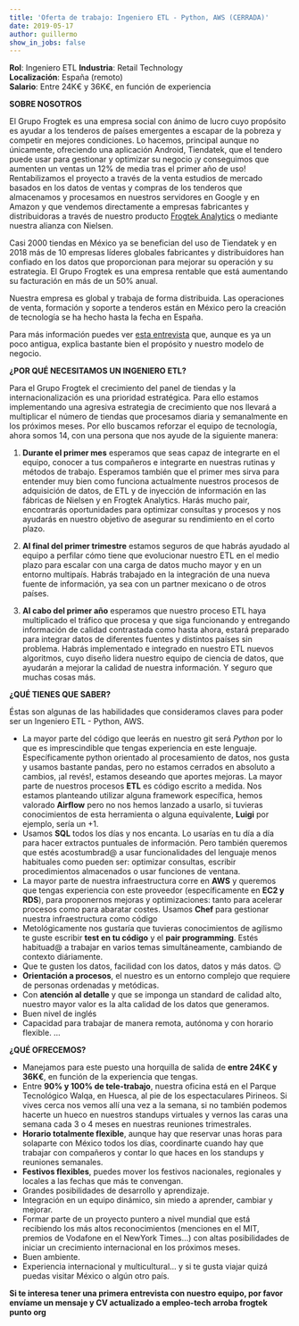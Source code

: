 ```yaml
---
title: 'Oferta de trabajo: Ingeniero ETL - Python, AWS (CERRADA)'
date: 2019-05-17 
author: guillermo
show_in_jobs: false
---
```


**Rol**: Ingeniero ETL
**Industria**: Retail Technology  
**Localización**: España (remoto)  
**Salario**: Entre 24K€ y 36K€, en función de experiencia

**SOBRE NOSOTROS**

El Grupo Frogtek es una empresa social con ánimo de lucro cuyo propósito es ayudar a los tenderos de países emergentes a escapar de la pobreza y competir en mejores condiciones. Lo hacemos, principal aunque no únicamente, ofreciendo una aplicación Android, Tiendatek, que el tendero puede usar para gestionar y optimizar su negocio ¡y conseguimos que aumenten un ventas un 12% de media tras el primer año de uso! Rentabilizamos el proyecto a través de la venta estudios de mercado basados en los datos de ventas y compras de los tenderos que almacenamos y procesamos en nuestros servidores en Google y en Amazon y que vendemos directamente a empresas fabricantes y distribuidoras a través de nuestro producto [Frogtek Analytics](https://frogtek.org/analytics/) o mediante nuestra alianza con Nielsen.

Casi 2000 tiendas en México ya se benefician del uso de Tiendatek y en 2018 más de 10 empresas líderes globales fabricantes y distribuidores han confiado en los datos que proporcionan para mejorar su operación y su estrategia. El Grupo Frogtek es una empresa rentable que está aumentando su facturación en más de un 50% anual.

Nuestra empresa es global y trabaja de forma distribuida. Las operaciones de venta, formación y soporte a tenderos están en México pero la creación de tecnología se ha hecho hasta la fecha en España.

Para más información puedes ver [esta entrevista](https://www.youtube.com/watch?v=BoDtuEUO328) que, aunque es ya un poco antigua, explica bastante bien el propósito y nuestro modelo de negocio.

**¿POR QUÉ NECESITAMOS UN INGENIERO ETL?**

Para el Grupo Frogtek el crecimiento del panel de tiendas y la internacionalización es una prioridad estratégica. Para ello estamos implementando una agresiva estrategia de crecimiento que nos llevará a multiplicar el número de tiendas que procesamos diaria y semanalmente en los próximos meses. Por ello buscamos reforzar el equipo de tecnología, ahora somos 14, con una persona que nos ayude de la siguiente manera:

1) **Durante el primer mes** esperamos que seas capaz de integrarte en el equipo, conocer a tus compañeros e integrarte en nuestras rutinas y métodos de trabajo. Esperamos también que el primer mes sirva para entender muy bien como funciona actualmente nuestros procesos de adquisición de datos, de ETL y de inyección de información en las fábricas de Nielsen y en Frogtek Analytics. Harás mucho pair, encontrarás oportunidades para optimizar consultas y procesos y nos ayudarás en nuestro objetivo de asegurar su rendimiento en el corto plazo.

2) **Al final del primer trimestre** estamos seguros de que habrás ayudado al equipo a perfilar cómo tiene que evolucionar nuestro ETL en el medio plazo para escalar con una carga de datos mucho mayor y en un entorno multipaís. Habrás trabajado en la integración de una nueva fuente de información, ya sea con un partner mexicano o de otros países.

3) **Al cabo del primer año** esperamos que nuestro proceso ETL haya multiplicado el tráfico que procesa y que siga funcionando y entregando información de calidad contrastada como hasta ahora, estará preparado para integrar datos de diferentes fuentes y distintos países sin problema. Habrás implementado e integrado en nuestro ETL nuevos algoritmos, cuyo diseño lidera nuestro equipo de ciencia de datos, que ayudarán a mejorar la calidad de nuestra información. Y seguro que muchas cosas más.

**¿QUÉ TIENES QUE SABER?**

Éstas son algunas de las habilidades que consideramos claves para poder ser un Ingeniero ETL - Python, AWS.

- La mayor parte del código que leerás en nuestro git será *Python* por lo que es imprescindible que tengas experiencia en este lenguaje. Específicamente python orientado al procesamiento de datos, nos gusta y usamos bastante pandas, pero no estamos cerrados en absoluto a cambios, ¡al revés!, estamos deseando que aportes mejoras. La mayor parte de nuestros procesos **ETL** es código escrito a medida. Nos estamos planteando utilizar alguna framework específica, hemos valorado **Airflow** pero no nos hemos lanzado a usarlo, si tuvieras conocimientos de esta herramienta o alguna equivalente, **Luigi** por ejemplo, sería un +1.
- Usamos **SQL** todos los días y nos encanta. Lo usarías en tu día a día para hacer extractos puntuales de información. Pero también queremos que estés acostumbrad@ a usar funcionalidades del lenguaje menos habituales como pueden ser: optimizar consultas, escribir procedimientos almacenados o usar funciones de ventana.
- La mayor parte de nuestra infraestructura corre en **AWS** y queremos que tengas experiencia con este proveedor (específicamente en **EC2 y RDS**), para proponernos mejoras y optimizaciones: tanto para acelerar procesos como para abaratar costes. Usamos **Chef** para gestionar nuestra infraestructura como código
- Metológicamente nos gustaría que tuvieras conocimientos de agilismo te guste escribir **test en tu código** y el **pair programming**. Estés habituad@ a trabajar en varios temas simultáneamente, cambiando de contexto diáriamente.
- Que te gusten los datos, facilidad con los datos, datos y más datos. :wink: 
- **Orientación a procesos**, el nuestro es un entorno complejo que requiere de personas ordenadas y metódicas.
- Con **atención al detalle** y que se imponga un standard de calidad alto, nuestro mayor valor es la alta calidad de los datos que generamos.
- Buen nivel de inglés
- Capacidad para trabajar de manera remota, autónoma y con horario flexible.
…

**¿QUÉ OFRECEMOS?**

- Manejamos para este puesto una horquilla de salida de **entre 24K€ y 36K€**, en función de la experiencia que tengas.
- Entre **90% y 100% de tele-trabajo**, nuestra oficina está en el Parque Tecnológico Walqa, en Huesca, al pie de los espectaculares Pirineos. Si vives cerca nos vemos allí una vez a la semana, si no también podemos hacerte un hueco en nuestros standups virtuales y vernos las caras una semana cada 3 o 4 meses en nuestras reuniones trimestrales.
- **Horario totalmente flexible**, aunque hay que reservar unas horas para solaparte con México todos los días, coordinarte cuando hay que trabajar con compañeros y contar lo que haces en los standups y reuniones semanales.
- **Festivos flexibles**, puedes mover los festivos nacionales, regionales y locales a las fechas que más te convengan.
- Grandes posibilidades de desarrollo y aprendizaje.
- Integración en un equipo dinámico, sin miedo a aprender, cambiar y mejorar.
- Formar parte de un proyecto puntero a nivel mundial que está recibiendo los más altos reconocimientos (menciones en el MIT, premios de Vodafone en el NewYork Times…) con altas posibilidades de iniciar un crecimiento internacional en los próximos meses.
- Buen ambiente.
- Experiencia internacional y multicultural… y si te gusta viajar quizá puedas visitar México o algún otro país.

**Si te interesa tener una primera entrevista con nuestro equipo, por favor envíame un mensaje y CV actualizado a empleo-tech arroba frogtek punto org**
